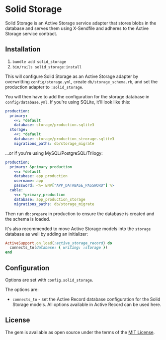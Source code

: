 # Solid Storage

Solid Storage is an Active Storage service adapter that stores blobs in the
database and serves them using X-Sendfile and adheres to the Active Storage
service contract.

## Installation

1. `bundle add solid_storage`
2. `bin/rails solid_storage:install`

This will configure Solid Storage as an Active Storage adapter by overwritting `config/storage.yml`, create `db/storage_schema.rb`, and set the production adapter to `:solid_storage`.

You will then have to add the configuration for the storage database in `config/database.yml`. If you're using SQLite, it'll look like this:

```yaml
production:
  primary:
    <<: *default
    database: storage/production.sqlite3
  storage:
    <<: *default
    database: storage/production_strorage.sqlite3
    migrations_paths: db/storage_migrate
```

...or if you're using MySQL/PostgreSQL/Trilogy:

```yaml
production:
  primary: &primary_production
    <<: *default
    database: app_production
    username: app
    password: <%= ENV["APP_DATABASE_PASSWORD"] %>
  cable:
    <<: *primary_production
    database: app_production_storage
    migrations_paths: db/storage_migrate
```

Then run `db:prepare` in production to ensure the database is created and the schema is loaded.

It's also recommended to move Active Storage models into the `storage` database
as well by adding an initializer:
```ruby
ActiveSupport.on_load(:active_storage_record) do
  connects_to(database: { writing: :storage })
end
```

## Configuration

Options are set with `config.solid_storage`.

The options are:

- `connects_to` - set the Active Record database configuration for the Solid Storage models. All options available in Active Record can be used here.

## License
The gem is available as open source under the terms of the [MIT License](https://opensource.org/licenses/MIT).
